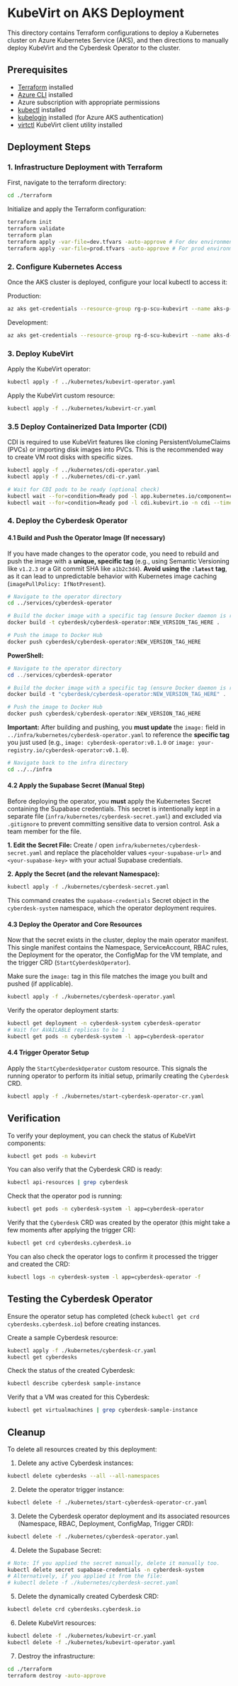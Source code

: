 # KubeVirt on AKS Deployment

This directory contains Terraform configurations to deploy a Kubernetes cluster on Azure Kubernetes Service (AKS),
and then directions to manually deploy KubeVirt and the Cyberdesk Operator to the cluster.

## Prerequisites

- [Terraform](https://www.terraform.io/downloads.html) installed
- [Azure CLI](https://docs.microsoft.com/en-us/cli/azure/install-azure-cli) installed
- Azure subscription with appropriate permissions
- [kubectl](https://kubernetes.io/docs/tasks/tools/) installed
- [kubelogin](https://github.com/Azure/kubelogin) installed (for Azure AKS authentication)
- [virtctl](https://kubevirt.io/user-guide/operations/virtctl_client_tool/) KubeVirt client utility installed

## Deployment Steps

### 1. Infrastructure Deployment with Terraform

First, navigate to the terraform directory:

```bash
cd ./terraform
```

Initialize and apply the Terraform configuration:

```bash
terraform init
terraform validate
terraform plan
terraform apply -var-file=dev.tfvars -auto-approve # For dev environment
terraform apply -var-file=prod.tfvars -auto-approve # For prod environment
```

### 2. Configure Kubernetes Access

Once the AKS cluster is deployed, configure your local kubectl to access it:

Production:
```bash
az aks get-credentials --resource-group rg-p-scu-kubevirt --name aks-p-scu-kubevirt
```

Development:
```bash
az aks get-credentials --resource-group rg-d-scu-kubevirt --name aks-d-scu-kubevirt
```

### 3. Deploy KubeVirt

Apply the KubeVirt operator:

```bash
kubectl apply -f ../kubernetes/kubevirt-operator.yaml
```

Apply the KubeVirt custom resource:

```bash
kubectl apply -f ../kubernetes/kubevirt-cr.yaml
```

### 3.5 Deploy Containerized Data Importer (CDI)

CDI is required to use KubeVirt features like cloning PersistentVolumeClaims (PVCs) or importing disk images into PVCs. This is the recommended way to create VM root disks with specific sizes.

```bash
kubectl apply -f ../kubernetes/cdi-operator.yaml
kubectl apply -f ../kubernetes/cdi-cr.yaml

# Wait for CDI pods to be ready (optional check)
kubectl wait --for=condition=Ready pod -l app.kubernetes.io/component=cdi-operator -n cdi --timeout=300s
kubectl wait --for=condition=Ready pod -l cdi.kubevirt.io -n cdi --timeout=300s
```

### 4. Deploy the Cyberdesk Operator

#### 4.1 Build and Push the Operator Image (If necessary)

If you have made changes to the operator code, you need to rebuild and push the image with a **unique, specific tag** (e.g., using Semantic Versioning like `v1.2.3` or a Git commit SHA like `a1b2c3d4`). **Avoid using the `:latest` tag**, as it can lead to unpredictable behavior with Kubernetes image caching (`imagePullPolicy: IfNotPresent`).

```bash
# Navigate to the operator directory
cd ../services/cyberdesk-operator

# Build the docker image with a specific tag (ensure Docker daemon is running)
docker build -t cyberdesk/cyberdesk-operator:NEW_VERSION_TAG_HERE .

# Push the image to Docker Hub
docker push cyberdesk/cyberdesk-operator:NEW_VERSION_TAG_HERE

```

**PowerShell:**
```powershell
# Navigate to the operator directory
cd ../services/cyberdesk-operator

# Build the docker image with a specific tag (ensure Docker daemon is running)
docker build -t "cyberdesk/cyberdesk-operator:NEW_VERSION_TAG_HERE" .

# Push the image to Docker Hub
docker push cyberdesk/cyberdesk-operator:NEW_VERSION_TAG_HERE

```

**Important:** After building and pushing, you **must update** the `image:` field in `../infra/kubernetes/cyberdesk-operator.yaml` to reference the **specific tag** you just used (e.g., `image: cyberdesk-operator:v0.1.0` or `image: your-registry.io/cyberdesk-operator:v0.1.0`).

```bash
# Navigate back to the infra directory
cd ../../infra
```

#### 4.2 Apply the Supabase Secret (Manual Step)

Before deploying the operator, you **must** apply the Kubernetes Secret containing the Supabase credentials. This secret is intentionally kept in a separate file (`infra/kubernetes/cyberdesk-secret.yaml`) and excluded via `.gitignore` to prevent committing sensitive data to version control. Ask a team member for the file.

**1. Edit the Secret File:**
   Create / open `infra/kubernetes/cyberdesk-secret.yaml` and replace the placeholder values `<your-supabase-url>` and `<your-supabase-key>` with your actual Supabase credentials.

**2. Apply the Secret (and the relevant Namespace):**
```bash
kubectl apply -f ./kubernetes/cyberdesk-secret.yaml
```

This command creates the `supabase-credentials` Secret object in the `cyberdesk-system` namespace, which the operator deployment requires.

#### 4.3 Deploy the Operator and Core Resources

Now that the secret exists in the cluster, deploy the main operator manifest. This single manifest contains the Namespace, ServiceAccount, RBAC rules, the Deployment for the operator, the ConfigMap for the VM template, and the trigger CRD (`StartCyberdeskOperator`).

Make sure the `image:` tag in this file matches the image you built and pushed (if applicable).

```bash
kubectl apply -f ./kubernetes/cyberdesk-operator.yaml
```

Verify the operator deployment starts:

```bash
kubectl get deployment -n cyberdesk-system cyberdesk-operator
# Wait for AVAILABLE replicas to be 1
kubectl get pods -n cyberdesk-system -l app=cyberdesk-operator
```

#### 4.4 Trigger Operator Setup

Apply the `StartCyberdeskOperator` custom resource. This signals the running operator to perform its initial setup, primarily creating the `Cyberdesk` CRD.

```bash
kubectl apply -f ./kubernetes/start-cyberdesk-operator-cr.yaml
```

## Verification

To verify your deployment, you can check the status of KubeVirt components:

```bash
kubectl get pods -n kubevirt
```

You can also verify that the Cyberdesk CRD is ready:

```bash
kubectl api-resources | grep cyberdesk
```

Check that the operator pod is running:

```bash
kubectl get pods -n cyberdesk-system -l app=cyberdesk-operator
```

Verify that the `Cyberdesk` CRD was created by the operator (this might take a few moments after applying the trigger CR):

```bash
kubectl get crd cyberdesks.cyberdesk.io
```

You can also check the operator logs to confirm it processed the trigger and created the CRD:

```bash
kubectl logs -n cyberdesk-system -l app=cyberdesk-operator -f
```

## Testing the Cyberdesk Operator

Ensure the operator setup has completed (check `kubectl get crd cyberdesks.cyberdesk.io`) before creating instances.

Create a sample Cyberdesk resource:

```bash
kubectl apply -f ./kubernetes/cyberdesk-cr.yaml
kubectl get cyberdesks
```

Check the status of the created Cyberdesk:

```bash
kubectl describe cyberdesk sample-instance
```

Verify that a VM was created for this Cyberdesk:

```bash
kubectl get virtualmachines | grep cyberdesk-sample-instance
```

## Cleanup

To delete all resources created by this deployment:

1. Delete any active Cyberdesk instances:

```bash
kubectl delete cyberdesks --all --all-namespaces
```

2. Delete the operator trigger instance:

```bash
kubectl delete -f ./kubernetes/start-cyberdesk-operator-cr.yaml
```

3. Delete the Cyberdesk operator deployment and its associated resources (Namespace, RBAC, Deployment, ConfigMap, Trigger CRD):

```bash
kubectl delete -f ./kubernetes/cyberdesk-operator.yaml
```

4. Delete the Supabase Secret:

```bash
# Note: If you applied the secret manually, delete it manually too.
kubectl delete secret supabase-credentials -n cyberdesk-system
# Alternatively, if you applied it from the file:
# kubectl delete -f ./kubernetes/cyberdesk-secret.yaml 
```

5. Delete the dynamically created Cyberdesk CRD:

```bash
kubectl delete crd cyberdesks.cyberdesk.io
```

6. Delete KubeVirt resources:

```bash
kubectl delete -f ./kubernetes/kubevirt-cr.yaml
kubectl delete -f ./kubernetes/kubevirt-operator.yaml
```

7. Destroy the infrastructure:

```bash
cd ./terraform
terraform destroy -auto-approve
```